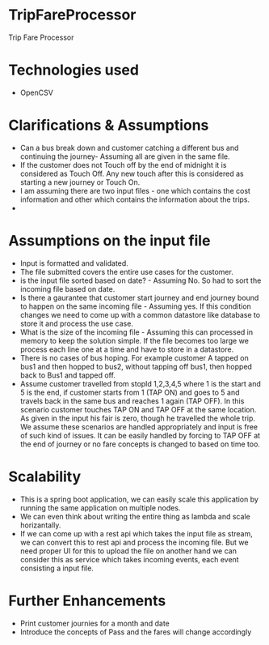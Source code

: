 # TripFareProcessor
Trip Fare Processor

# Technologies used
* OpenCSV

# Clarifications & Assumptions
* Can a bus break down and customer catching a different bus and continuing the journey- Assuming all are given in the
 same file.
* If the customer does not Touch off by the end of midnight it is considered as Touch Off. Any new touch after this is 
considered as starting a new journey or Touch On.
* I am assuming there are two input files - one which contains the cost information and other which contains the 
information about the trips.
* 

# Assumptions on the input file
* Input is formatted and validated.
* The file submitted covers the entire use cases for the customer.
* is the input file sorted based on date? - Assuming No. So had to sort the incoming file based on date.
* Is there a gaurantee that customer start journey and end journey bound to happen on the same incoming file - Assuming
  yes. If this condition changes we need to come up with a common datastore like database to store it and process the use
  case.
* What is the size of the incoming file - Assuming this can processed in memory to keep the solution simple. If the
  file becomes too large we process each line one at a time and have to store in a datastore.
* There is no cases of bus hoping. For example customer A tapped on bus1 and then hopped to bus2, without tapping off 
  bus1, then hopped back to Bus1 and tapped off.
* Assume customer travelled from stopId 1,2,3,4,5 where 1 is the start and 5 is the end, if customer starts from 
  1 (TAP ON) and goes to 5 and travels back in the same bus and reaches 1 again (TAP OFF). In this scenario customer 
  touches TAP ON and TAP OFF at the same location. As given in the input his fair is zero, though he travelled the whole
  trip. We assume these scenarios are handled appropriately and input is free of such kind of issues. It can be easily 
  handled by forcing to TAP OFF at the end of journey or no fare concepts is changed to based on time too.

# Scalability
* This is a spring boot application, we can easily scale this application by running the same
application on multiple nodes.
* We can even think about writing the entire thing as lambda and scale horizantally.
* If we can come up with a rest api which takes the input file as stream, we can convert this 
to rest api and process the incoming file. But we need proper UI for this to upload the file on another hand we can 
consider this as service which takes incoming events, each event consisting a input file.
 

# Further Enhancements
* Print customer journies for a month and date
* Introduce the concepts of Pass and the fares will change accordingly